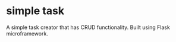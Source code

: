 # simple  task
<p>A simple task creator that has CRUD functionality. Built using Flask microframework.</p>
